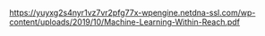 https://yuyxg2s4nyr1vz7vr2pfg77x-wpengine.netdna-ssl.com/wp-content/uploads/2019/10/Machine-Learning-Within-Reach.pdf
